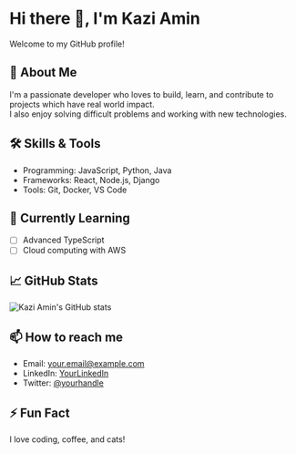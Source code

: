 # Hi there 👋, I'm Kazi Amin

Welcome to my GitHub profile!

## 🚀 About Me

I'm a passionate developer who loves to build, learn, and contribute to projects which have real world impact.  
I also enjoy solving difficult problems and working with new technologies.

<!-- Feel free to personalize this section with your own bio! -->

## 🛠️ Skills & Tools

- Programming: JavaScript, Python, Java
- Frameworks: React, Node.js, Django
- Tools: Git, Docker, VS Code

<!-- Add or remove skills as needed -->

## 🌱 Currently Learning

- [ ] Advanced TypeScript
- [ ] Cloud computing with AWS

## 📈 GitHub Stats

![Kazi Amin's GitHub stats](https://github-readme-stats.vercel.app/api?username=KaziAmin110&show_icons=true&theme=radical)

## 📫 How to reach me

- Email: your.email@example.com
- LinkedIn: [YourLinkedIn](https://linkedin.com/in/yourprofile)
- Twitter: [@yourhandle](https://twitter.com/yourhandle)

<!-- Add other social links or contact methods -->

## ⚡ Fun Fact

I love coding, coffee, and cats!

<!-- You can add badges, images, or anything else you like! -->
